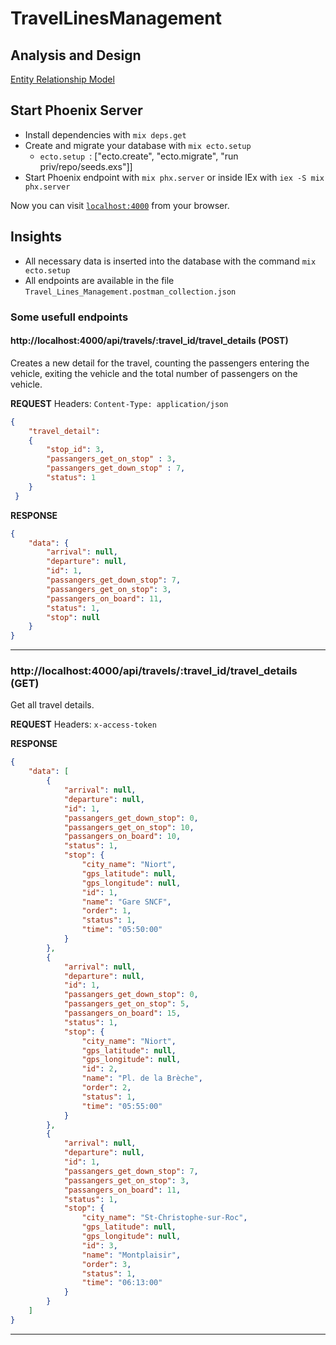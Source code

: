 # TravelLinesManagement

## Analysis and Design 

[Entity Relationship Model](https://drive.google.com/file/d/1eZlxVNXEqfFLHQ7Sbx5sBmmJVlEOUjFk/view?usp=sharing)

## Start Phoenix Server

  * Install dependencies with `mix deps.get`
  * Create and migrate your database with `mix ecto.setup` 
    * `ecto.setup `: ["ecto.create", "ecto.migrate", "run priv/repo/seeds.exs"]]
  * Start Phoenix endpoint with `mix phx.server` or inside IEx with `iex -S mix phx.server`

Now you can visit [`localhost:4000`](http://localhost:4000) from your browser.

## Insights 

* All necessary data is inserted into the database with the command `mix ecto.setup`
* All endpoints are available in the file `Travel_Lines_Management.postman_collection.json` 

### Some usefull endpoints 

#### http://localhost:4000/api/travels/:travel_id/travel_details (POST)

Creates a new detail for the travel, counting the passengers entering the vehicle, exiting the vehicle and the total number of passengers on the vehicle. 

**REQUEST**
Headers: `Content-Type: application/json`
``` json
{
    "travel_detail": 
    {
        "stop_id": 3,
        "passangers_get_on_stop" : 3,
        "passangers_get_down_stop" : 7,
        "status": 1
    }
 }

```

**RESPONSE**
```json
{
    "data": {
        "arrival": null,
        "departure": null,
        "id": 1,
        "passangers_get_down_stop": 7,
        "passangers_get_on_stop": 3,
        "passangers_on_board": 11,
        "status": 1,
        "stop": null
    }
}
```

---


### http://localhost:4000/api/travels/:travel_id/travel_details (GET)

Get all travel details. 


**REQUEST**
Headers: `x-access-token`

**RESPONSE**
```json
{
    "data": [
        {
            "arrival": null,
            "departure": null,
            "id": 1,
            "passangers_get_down_stop": 0,
            "passangers_get_on_stop": 10,
            "passangers_on_board": 10,
            "status": 1,
            "stop": {
                "city_name": "Niort",
                "gps_latitude": null,
                "gps_longitude": null,
                "id": 1,
                "name": "Gare SNCF",
                "order": 1,
                "status": 1,
                "time": "05:50:00"
            }
        },
        {
            "arrival": null,
            "departure": null,
            "id": 1,
            "passangers_get_down_stop": 0,
            "passangers_get_on_stop": 5,
            "passangers_on_board": 15,
            "status": 1,
            "stop": {
                "city_name": "Niort",
                "gps_latitude": null,
                "gps_longitude": null,
                "id": 2,
                "name": "Pl. de la Brèche",
                "order": 2,
                "status": 1,
                "time": "05:55:00"
            }
        },
        {
            "arrival": null,
            "departure": null,
            "id": 1,
            "passangers_get_down_stop": 7,
            "passangers_get_on_stop": 3,
            "passangers_on_board": 11,
            "status": 1,
            "stop": {
                "city_name": "St-Christophe-sur-Roc",
                "gps_latitude": null,
                "gps_longitude": null,
                "id": 3,
                "name": "Montplaisir",
                "order": 3,
                "status": 1,
                "time": "06:13:00"
            }
        }
    ]
}
```

---

